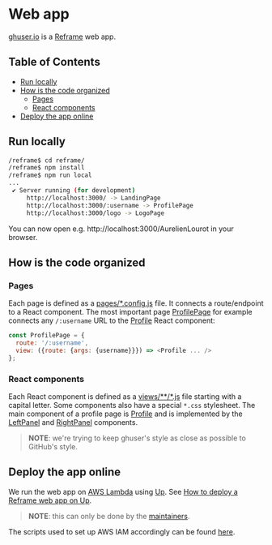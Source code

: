 # Web app

[ghuser.io](https://ghuser.io) is a [Reframe](https://github.com/reframejs/reframe) web app.

## Table of Contents

<!-- toc -->

- [Run locally](#run-locally)
- [How is the code organized](#how-is-the-code-organized)
  * [Pages](#pages)
  * [React components](#react-components)
- [Deploy the app online](#deploy-the-app-online)

<!-- tocstop -->

## Run locally

```bash
/reframe$ cd reframe/
/reframe$ npm install
/reframe$ npm run local
...
 ✔ Server running (for development)
     http://localhost:3000/ -> LandingPage
     http://localhost:3000/:username -> ProfilePage
     http://localhost:3000/logo -> LogoPage
```

You can now open e.g. http://localhost:3000/AurelienLourot in your browser.

## How is the code organized

### Pages

Each page is defined as a [pages/*.config.js](pages/) file. It connects a route/endpoint to a React
component. The most important page [ProfilePage](pages/ProfilePage.config.js) for example connects
any `/:username` URL to the [Profile](views/profile/Profile.js) React component:

```js
const ProfilePage = {
  route: '/:username',
  view: ({route: {args: {username}}}) => <Profile ... />
};
```

### React components

Each React component is defined as a [views/**/*.js](views/) file starting with a capital letter.
Some components also have a special `*.css` stylesheet. The main component of a profile page is
[Profile](views/profile/Profile.js) and is implemented by the
[LeftPanel](views/profile/leftpanel/LeftPanel.js) and
[RightPanel](views/profile/rightpanel/RightPanel.js) components.

> **NOTE**: we're trying to keep ghuser's style as close as possible to GitHub's style.

## Deploy the app online

We run the web app on [AWS Lambda](https://docs.aws.amazon.com/lambda/latest/dg/welcome.html) using
[Up](https://up.docs.apex.sh/). See
[How to deploy a Reframe web app on Up](https://github.com/AurelienLourot/reframe-on-up/).

> **NOTE**: this can only be done by the
> [maintainers](https://github.com/AurelienLourot/ghuser.io#team).

The scripts used to set up AWS IAM accordingly can be found [here](../aws/apex-up).
